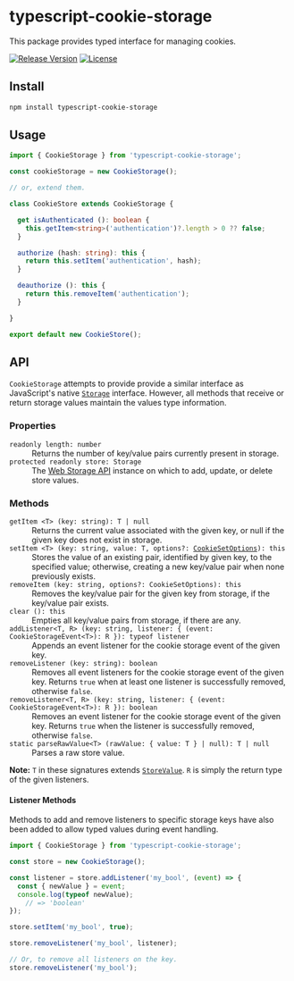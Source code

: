 # typescript-cookie-storage

This package provides typed interface for managing cookies.

[![Release Version](https://img.shields.io/npm/v/typescript-cookie-storage.svg)](https://www.npmjs.com/package/typescript-cookie-storage)
[![License](https://img.shields.io/badge/License-MIT-blue.svg)](https://opensource.org/licenses/MIT)

## Install

```bash
npm install typescript-cookie-storage
```

## Usage

```ts
import { CookieStorage } from 'typescript-cookie-storage';

const cookieStorage = new CookieStorage();

// or, extend them.

class CookieStore extends CookieStorage {

  get isAuthenticated (): boolean {
    this.getItem<string>('authentication')?.length > 0 ?? false;
  }

  authorize (hash: string): this {
    return this.setItem('authentication', hash);
  }

  deauthorize (): this {
    return this.removeItem('authentication');
  }

}

export default new CookieStore();
```

## API

`CookieStorage` attempts to provide provide a similar interface as JavaScript's native [`Storage`](https://developer.mozilla.org/en-US/docs/Web/API/Storage) interface. However, all methods that receive or return storage values maintain the values type information.

### Properties

<dl>

  <dt><code>readonly length: number</code></dt>
  <dd>Returns the number of key/value pairs currently present in storage.</dd>

  <dt><code>protected readonly store: Storage</code></dt>
  <dd>The <a href="https://developer.mozilla.org/en-US/docs/Web/API/Web_Storage_API">Web Storage API</a> instance on which to add, update, or delete store values.</dd>

</dl>

### Methods

<dl>

  <dt><code>getItem &lt;T&gt; (key: string): T | null</code></dt>
  <dd>Returns the current value associated with the given key, or null if the given key does not exist in storage.</dd>

  <dt><code>setItem &lt;T&gt; (key: string, value: T, options?: <a href="//github.com/reactivestack/cookies/blob/v4.0.4/packages/universal-cookie/src/types.ts#L7">CookieSetOptions</a>): this</code></dt>
  <dd>Stores the value of an existing pair, identified by given key, to the specified value; otherwise, creating a new key/value pair when none previously exists.</dd>

  <dt><code>removeItem (key: string, options?: CookieSetOptions): this</code></dt>
  <dd>Removes the key/value pair for the given key from storage, if the key/value pair exists.</dd>

  <dt><code>clear (): this</code></dt>
  <dd>Empties all key/value pairs from storage, if there are any.</dd>

  <dt><code>addListener&lt;T, R&gt; (key: string, listener: { (event: CookieStorageEvent&lt;T&gt;): R }): typeof listener</code></dt>
  <dd>Appends an event listener for the cookie storage event of the given key.</dd>

  <dt><code>removeListener (key: string): boolean</code></dt>
  <dd>Removes all event listeners for the cookie storage event of the given key. Returns <code>true</code> when at least one listener is successfully removed, otherwise <code>false</code>.</dd>

  <dt><code>removeListener&lt;T, R&gt; (key: string, listener: { (event: CookieStorageEvent&lt;T&gt;): R }): boolean</code></dt>
  <dd>Removes an event listener for the cookie storage event of the given key. Returns <code>true</code> when the listener is successfully removed, otherwise <code>false</code>.</dd>

  <dt><code>static parseRawValue&lt;T&gt; (rawValue: { value: T } | null): T | null</code></dt>
  <dd>Parses a raw store value.</dd>

</dl>

**Note:** `T` in these signatures extends [`StoreValue`](//github.com/roydukkey/typescript-storage/tree/master/packages/typescript-web-storage/src/TypedStorage.ts#L42). `R` is simply the return type of the given listeners.

#### Listener Methods

Methods to add and remove listeners to specific storage keys have also been added to allow typed values during event handling.

```ts
import { CookieStorage } from 'typescript-cookie-storage';

const store = new CookieStorage();

const listener = store.addListener('my_bool', (event) => {
  const { newValue } = event;
  console.log(typeof newValue);
    // => 'boolean'
});

store.setItem('my_bool', true);

store.removeListener('my_bool', listener);

// Or, to remove all listeners on the key.
store.removeListener('my_bool');
```
